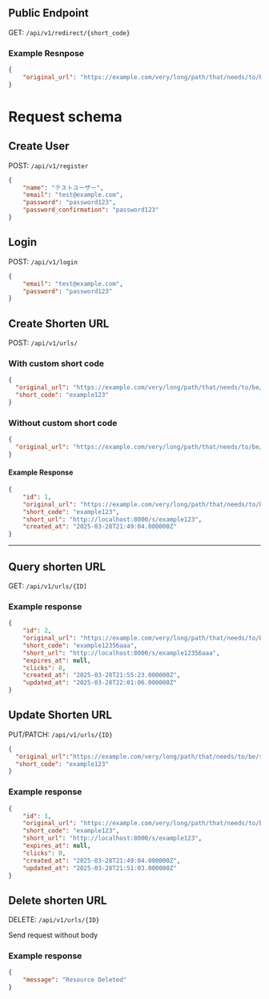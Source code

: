 
## Public Endpoint

GET: `/api/v1/redirect/{short_code}`

### Example Resnpose

```json
{
	"original_url": "https://example.com/very/long/path/that/needs/to/be/shortened"
}
```


# Request schema

## Create User

POST: `/api/v1/register`

```json
{
    "name": "テストユーザー",
    "email": "test@example.com",
    "password": "password123",
    "password_confirmation": "password123"
}
```


## Login

POST: `/api/v1/login`

```json
{
    "email": "test@example.com",
    "password": "password123"
}
```


## Create Shorten URL

POST: `/api/v1/urls/`

### With custom short code

```json
{
  "original_url": "https://example.com/very/long/path/that/needs/to/be/shortened",
  "short_code": "example123"
}
```

### Without custom short code

```json
{
  "original_url": "https://example.com/very/long/path/that/needs/to/be/shortened",
}
```

#### Example Response

```json
{
	"id": 1,
	"original_url": "https://example.com/very/long/path/that/needs/to/be/shortened",
	"short_code": "example123",
	"short_url": "http://localhost:8000/s/example123",
	"created_at": "2025-03-28T21:49:04.000000Z"
}
```

---

## Query shorten URL

GET: `/api/v1/urls/{ID]`

### Example response

```json
{
	"id": 2,
	"original_url": "https://example.com/very/long/path/that/needs/to/be/shortened",
	"short_code": "example12356aaa",
	"short_url": "http://localhost:8000/s/example12356aaa",
	"expires_at": null,
	"clicks": 0,
	"created_at": "2025-03-28T21:55:23.000000Z",
	"updated_at": "2025-03-28T22:01:06.000000Z"
}
```



## Update Shorten URL

PUT/PATCH: `/api/v1/urls/{ID}`

```json
{
  "original_url":"https://example.com/very/long/path/that/needs/to/be/shortened",
  "short_code": "example123"
}
```

### Example response

```json
{
	"id": 1,
	"original_url": "https://example.com/very/long/path/that/needs/to/be/shortened",
	"short_code": "example123",
	"short_url": "http://localhost:8000/s/example123",
	"expires_at": null,
	"clicks": 0,
	"created_at": "2025-03-28T21:49:04.000000Z",
	"updated_at": "2025-03-28T21:51:03.000000Z"
}
```



## Delete shorten URL

DELETE: `/api/v1/urls/{ID}`

Send request without body

### Example response

```json
{
	"message": "Resource Deleted"
}
```